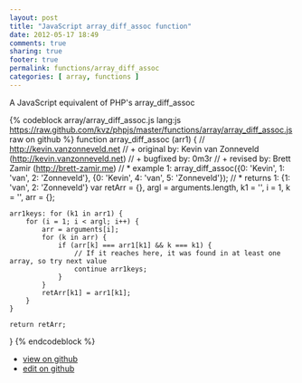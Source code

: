 ```yaml
---
layout: post
title: "JavaScript array_diff_assoc function"
date: 2012-05-17 18:49
comments: true
sharing: true
footer: true
permalink: functions/array_diff_assoc
categories: [ array, functions ]
---
```

A JavaScript equivalent of PHP's array_diff_assoc
<!-- more -->
{% codeblock array/array_diff_assoc.js lang:js https://raw.github.com/kvz/phpjs/master/functions/array/array_diff_assoc.js raw on github %}
function array_diff_assoc (arr1) {
    // http://kevin.vanzonneveld.net
    // +   original by: Kevin van Zonneveld (http://kevin.vanzonneveld.net)
    // +   bugfixed by: 0m3r
    // +    revised by: Brett Zamir (http://brett-zamir.me)
    // *     example 1: array_diff_assoc({0: 'Kevin', 1: 'van', 2: 'Zonneveld'}, {0: 'Kevin', 4: 'van', 5: 'Zonneveld'});
    // *     returns 1: {1: 'van', 2: 'Zonneveld'}
    var retArr = {},
        argl = arguments.length,
        k1 = '',
        i = 1,
        k = '',
        arr = {};

    arr1keys: for (k1 in arr1) {
        for (i = 1; i < argl; i++) {
            arr = arguments[i];
            for (k in arr) {
                if (arr[k] === arr1[k1] && k === k1) {
                    // If it reaches here, it was found in at least one array, so try next value
                    continue arr1keys;
                }
            }
            retArr[k1] = arr1[k1];
        }
    }

    return retArr;
}
{% endcodeblock %}
<ul>
 <li><a href="https://github.com/kvz/phpjs/blob/master/functions/array/array_diff_assoc.js">view on github</a></li>
 <li><a href="https://github.com/kvz/phpjs/edit/master/functions/array/array_diff_assoc.js">edit on github</a></li>
</ul>
